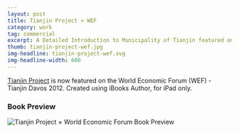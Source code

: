 ```yaml
---
layout: post
title: Tianjin Project × WEF
category: work
tag: commercial
excerpt: A Detailed Introduction to Municipality of Tianjin featured on the World Economic Forum
thumb: tianjin-project-wef.jpg
img-headline: tianjin-project-wef.svg
img-headline-width: 600
---
```


<div class=txt>
  <p><a href="{% post_url /work/commercial/2012-06-11-tianjin-project %}/">Tianjin Project</a> is now featured on the World Economic Forum (WEF) - Tianjin Davos 2012. Created using iBooks Author, for iPad only.</p>

  <h3>Book Preview</h3>
  <p><img src="{{ site.file }}/tianjin-project-wef-preview-merged.jpg" alt="Tianjin Project &times; World Economic Forum Book Preview"></p>
</div>
